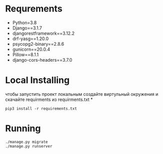 # Requrements

* Python=3.8
* Django==3.1.7
* djangorestframework==3.12.2
* drf-yasg==1.20.0
* psycopg2-binary==2.8.6
* gunicorn==20.0.4
* Pillow==8.1.1
* django-cors-headers==3.7.0



# Local Installing
чтобы запустить проект локальным создайте виртульный окружения и скачайте requirments из requirments.txt *  
```
pip3 install -r requirements.txt
```

# Running
```
./manage.py migrate
./manage.py runserver
```
